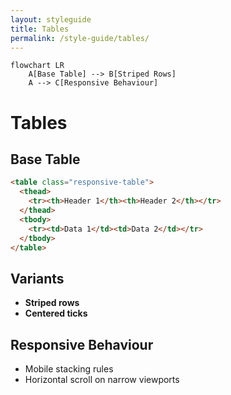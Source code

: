 ```yaml
---
layout: styleguide
title: Tables
permalink: /style-guide/tables/
---
```


```mermaid
flowchart LR
    A[Base Table] --> B[Striped Rows]
    A --> C[Responsive Behaviour]
```

# Tables

## Base Table
```html
<table class="responsive-table">
  <thead>
    <tr><th>Header 1</th><th>Header 2</th></tr>
  </thead>
  <tbody>
    <tr><td>Data 1</td><td>Data 2</td></tr>
  </tbody>
</table>
```

## Variants
- **Striped rows**  
- **Centered ticks**

## Responsive Behaviour
- Mobile stacking rules  
- Horizontal scroll on narrow viewports